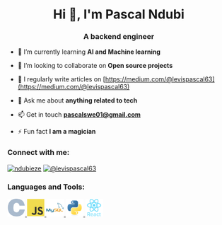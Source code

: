<h1 align="center">Hi 👋, I'm Pascal Ndubi</h1>
<h3 align="center">A backend engineer</h3>

- 🌱 I’m currently learning **AI and Machine learning**

- 👯 I’m looking to collaborate on **Open source projects**

- 📝 I regularly write articles on [https://medium.com/@levispascal63](https://medium.com/@levispascal63)

- 💬 Ask me about **anything related to tech**

- 📫 Get in touch **pascalswe01@gmail.com**

- ⚡ Fun fact **I am a magician**

<h3 align="left">Connect with me:</h3>
<p align="left">
<a href="https://twitter.com/ndubieze" target="blank"><img align="center" src="https://raw.githubusercontent.com/rahuldkjain/github-profile-readme-generator/master/src/images/icons/Social/twitter.svg" alt="ndubieze" height="30" width="40" /></a>
<a href="https://medium.com/@levispascal63" target="blank"><img align="center" src="https://raw.githubusercontent.com/rahuldkjain/github-profile-readme-generator/master/src/images/icons/Social/medium.svg" alt="@levispascal63" height="30" width="40" /></a>
</p>

<h3 align="left">Languages and Tools:</h3>
<p align="left"> <a href="https://www.cprogramming.com/" target="_blank" rel="noreferrer"> <img src="https://raw.githubusercontent.com/devicons/devicon/master/icons/c/c-original.svg" alt="c" width="40" height="40"/> </a> <a href="https://developer.mozilla.org/en-US/docs/Web/JavaScript" target="_blank" rel="noreferrer"> <img src="https://raw.githubusercontent.com/devicons/devicon/master/icons/javascript/javascript-original.svg" alt="javascript" width="40" height="40"/> </a> <a href="https://www.mysql.com/" target="_blank" rel="noreferrer"> <img src="https://raw.githubusercontent.com/devicons/devicon/master/icons/mysql/mysql-original-wordmark.svg" alt="mysql" width="40" height="40"/> </a> <a href="https://www.python.org" target="_blank" rel="noreferrer"> <img src="https://raw.githubusercontent.com/devicons/devicon/master/icons/python/python-original.svg" alt="python" width="40" height="40"/> </a> <a href="https://reactjs.org/" target="_blank" rel="noreferrer"> <img src="https://raw.githubusercontent.com/devicons/devicon/master/icons/react/react-original-wordmark.svg" alt="react" width="40" height="40"/> </a> </p>
